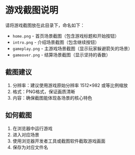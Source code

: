 # 游戏截图说明

请将游戏截图放在此目录下，命名如下：

- `home.png` - 首页场景截图（包含游戏标题和开始按钮）
- `intro.png` - 介绍场景截图（包含继续按钮）
- `gameplay.png` - 主游戏场景截图（显示玩家躲避箭矢的场景）
- `gameover.png` - 结算场景截图（显示坚持的香数）

## 截图建议

1. 分辨率：建议使用游戏原始分辨率 1512×982 或等比例缩放
2. 格式：PNG格式，保证画质清晰
3. 内容：确保截图能体现各场景的核心特色

## 如何截图

1. 在浏览器中运行游戏
2. 进入对应场景
3. 使用浏览器开发者工具或截图软件截取游戏画面
4. 保存为对应文件名